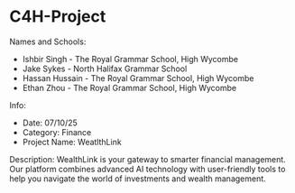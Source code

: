 # C4H-Project

Names and Schools: 
- Ishbir Singh - The Royal Grammar School, High Wycombe
- Jake Sykes - North Halifax Grammar School
- Hassan Hussain - The Royal Grammar School, High Wycombe
- Ethan Zhou - The Royal Grammar School, High Wycombe

Info:
- Date: 07/10/25
- Category: Finance
- Project Name: WeatlthLink


Description: WealthLink is your gateway to smarter financial management. Our platform combines advanced AI technology with user-friendly tools to help you navigate the world of investments and wealth management.
